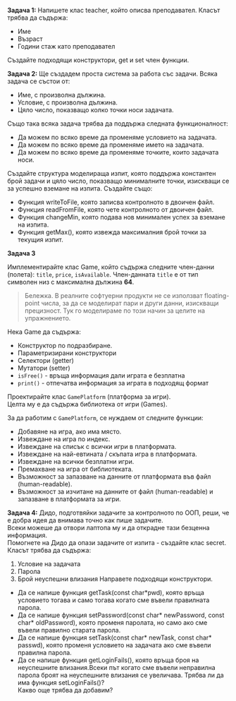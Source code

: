 **Задача 1:**
Напишете клас teacher, който описва преподавател. Класът трябва да съдържа:
- Име
- Възраст
- Години стаж като преподавател

Създайте подходящи конструктори, get и set член функции. <br />

**Задача 2:**
Ще създадем проста система за работа със задачи. Всяка задача се състои от:
- Име, с произволна дължина.
- Условие, с произволна дължина.
- Цяло число, показващо колко точки носи задачата.

Също така всяка задача трябва да поддържа следната функционалност:
- Да можем по всяко време да променяме условието на задачата.
- Да можем по всяко време да променяме името на задачата.
- Да можем по всяко време да променяме точките, които задачата носи.

Създайте структура моделираща изпит, която поддържа константен брой задачи
и цяло число, показващо минималните точки, изискващи се за успешно вземане на
изпита. Създайте също:
- Функция writeToFile, която записва контролното в двоичен файл.
- Функция readFromFile, която чете контролното от двоичен файл.
- Функция changeMin, която подава нов минимален успех за вземане на изпита.
- Функция getMax(), която извежда максималния брой точки за текущия изпит.

**Задача 3**

Имплементирайте клас Game, който съдържа следните член-данни (полета): `title`, `price`, `isAvailable`.
Член-данната `title` е от тип символен низ с максимална дължина **64**.

> Бележка. В реалните софтуерни продукти не се използват floating-point числа, за да се моделират пари и други данни, изискващи прецизност. Тук го моделираме по този начин за целите на упражнението.

Нека Game да съдържа:

- Конструктор по подразбиране.
- Параметризирани конструктори
- Селектори (getter)
- Мутатори (setter)
- `isFree()` - връща информация дали играта е безплатна
- `print()` - отпечатва информация за играта в подходящ формат
  
Проектирайте клас `GamePlatform` (платформа за игри).  
Целта му е да съдържа библиотека от игри (Games).

За да работим с `GamePlatform`, се нуждаем от следните функции:

- Добавяне на игра, ако има място.
- Извеждане на игра по индекс.
- Извеждане на списък с всички игри в платформата.
- Извеждане на най-евтината / скъпата игра в платформата.
- Извеждане на всички безплатни игри.
- Премахване на игра от библиотеката.
- Възможност за запазване на данните от платформата във файл (human-readable).
- Възможност за изчитане на данните от файл (human-readable) и запазване в платформата за игри.

**Задача 4:**
Дидо, подготвяйки задачите за контролното по ООП, реши, че е добра идея да внимава точно как пише задачите. <br />
Всеки можеше да отвори лаптопа му и да открадне тази безценна информация. <br />
Помогнете на Дидо да опази задачите от изпита - създайте клас secret.<br />
Класът трябва да съдържа:
1. Условие на задачата
2. Парола
3. Брой неуспешни влизания
Направете подходящи конструктори.
- Да се напише функция getTask(const char*pwd), която връща условието тогава и само тогава когато сме въвели правилната парола.
- Да се напише функция setPassword(const char* newPassword, const char* oldPassword), която променя паролата, но само ако сме въвели правилно старата парола.
- Да се напише функция setTask(const char* newTask, const char* passwd), която променя условието на задачата ако сме въвели правилна парола.
- Да се напише функция getLoginFails(), която връща броя на неуспешните влизания.Всеки път когато сме въвели неправилна парола броят на неуспешните влизания се увеличава.
Трябва ли да има функция setLoginFails()? <br />
Какво още трябва да добавим?
